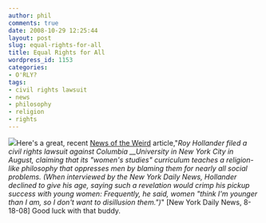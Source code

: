 ```yaml
---
author: phil
comments: true
date: 2008-10-29 12:25:44
layout: post
slug: equal-rights-for-all
title: Equal Rights for All
wordpress_id: 1153
categories:
- O'RLY?
tags:
- civil rights lawsuit
- news
- philosophy
- religion
- rights
---
```


[![](http://www.fak3r.com/wp-content/uploads/2008/10/51ae281ww7l_sl500_aa240_1.jpg)](http://www.fak3r.com/wp-content/uploads/2008/10/51ae281ww7l_sl500_aa240_1.jpg)Here's a great, recent [News of the Weird](http://www.newsoftheweird.com/archive/index.html) article,"_Roy Hollander filed a civil rights lawsuit against Columbia __University in New York City in August, claiming that its "women's studies" curriculum teaches a religion-like philosophy that oppresses men by blaming them for nearly all social problems. (When interviewed by the New York Daily News, Hollander declined to give his age, saying such a revelation would crimp his pickup success with young women: Frequently, he said, women "think I'm younger than I am, so I don't want to disillusion them.")_" [New York Daily News, 8-18-08] Good luck with that buddy.
